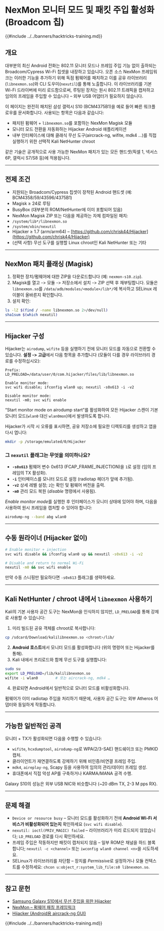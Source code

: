 # NexMon 모니터 모드 및 패킷 주입 활성화 (Broadcom 칩)

{{#include ../../banners/hacktricks-training.md}}

## 개요
대부분의 최신 Android 전화는 802.11 모니터 모드나 프레임 주입 기능 없이 출하되는 Broadcom/Cypress Wi-Fi 칩셋을 내장하고 있습니다. 오픈 소스 NexMon 프레임워크는 이러한 기능을 추가하기 위해 독점 펌웨어를 패치하고 이를 공유 라이브러리(`libnexmon.so`)와 CLI 도우미(`nexutil`)를 통해 노출합니다. 이 라이브러리를 기본 Wi-Fi 드라이버에 미리 로드함으로써, 루팅된 장치는 원시 802.11 트래픽을 캡처하고 임의의 프레임을 주입할 수 있습니다 – 외부 USB 어댑터가 필요하지 않습니다.

이 페이지는 완전히 패치된 삼성 갤럭시 S10 (BCM4375B1)을 예로 들어 빠른 워크플로우를 문서화합니다. 사용되는 항목은 다음과 같습니다:

* 패치된 펌웨어 + `libnexmon.so`를 포함하는 NexMon Magisk 모듈
* 모니터 모드 전환을 자동화하는 Hijacker Android 애플리케이션
* 내부 인터페이스에 대해 클래식 무선 도구(aircrack-ng, wifite, mdk4 …)를 직접 실행하기 위한 선택적 Kali NetHunter chroot

같은 기술은 공개적으로 사용 가능한 NexMon 패치가 있는 모든 핸드셋(픽셀 1, 넥서스 6P, 갤럭시 S7/S8 등)에 적용됩니다.

---

## 전제 조건
* 지원되는 Broadcom/Cypress 칩셋이 장착된 Android 핸드셋 (예: BCM4358/59/43596/4375B1)
* Magisk ≥ 24로 루팅
* BusyBox (대부분의 ROM/NetHunter에 이미 포함되어 있음)
* NexMon Magisk ZIP 또는 다음을 제공하는 자체 컴파일된 패치:
* `/system/lib*/libnexmon.so`
* `/system/xbin/nexutil`
* Hijacker ≥ 1.7 (arm/arm64) – [https://github.com/chrisk44/Hijacker](https://github.com/chrisk44/Hijacker)
* (선택 사항) 무선 도구를 실행할 Linux chroot인 Kali NetHunter 또는 기타

---

## NexMon 패치 플래싱 (Magisk)
1. 정확한 장치/펌웨어에 대한 ZIP을 다운로드합니다 (예: `nexmon-s10.zip`).
2. Magisk를 열고 -> 모듈 -> 저장소에서 설치 -> ZIP 선택 후 재부팅합니다.
모듈은 `libnexmon.so`를 `/data/adb/modules/<module>/lib*/`에 복사하고 SELinux 레이블이 올바른지 확인합니다.
3. 설치 확인:
```bash
ls -lZ $(find / -name libnexmon.so 2>/dev/null)
sha1sum $(which nexutil)
```

---

## Hijacker 구성
Hijacker는 `airodump`, `wifite` 등을 실행하기 전에 모니터 모드를 자동으로 전환할 수 있습니다. **설정 -> 고급**에서 다음 항목을 추가합니다 (모듈이 다를 경우 라이브러리 경로를 수정하십시오):
```
Prefix:
LD_PRELOAD=/data/user/0/com.hijacker/files/lib/libnexmon.so

Enable monitor mode:
svc wifi disable; ifconfig wlan0 up; nexutil -s0x613 -i -v2

Disable monitor mode:
nexutil -m0; svc wifi enable
```
“Start monitor mode on airodump start”를 활성화하여 모든 Hijacker 스캔이 기본 모니터 모드(`wlan0` 대신 `wlan0mon`)에서 발생하도록 합니다.

Hijacker가 시작 시 오류를 표시하면, 공유 저장소에 필요한 디렉토리를 생성하고 앱을 다시 엽니다:
```bash
mkdir -p /storage/emulated/0/Hijacker
```
### 그 `nexutil` 플래그는 무엇을 의미하나요?
* **`-s0x613`**   펌웨어 변수 0x613 (FCAP_FRAME_INJECTION)을 `1`로 설정 (임의 프레임의 TX 활성화).
* **`-i`**         인터페이스를 모니터 모드로 설정 (radiotap 헤더가 앞에 추가됨).
* **`-v2`**        상세 레벨 설정; `2`는 확인 및 펌웨어 버전을 출력.
* **`-m0`**        관리 모드 복원 (*disable* 명령에서 사용됨).

*Enable monitor mode*를 실행한 후 인터페이스가 모니터 상태에 있어야 하며, 다음을 사용하여 원시 프레임을 캡처할 수 있어야 합니다:
```bash
airodump-ng --band abg wlan0
```
---

## 수동 원라이너 (Hijacker 없이)
```bash
# Enable monitor + injection
svc wifi disable && ifconfig wlan0 up && nexutil -s0x613 -i -v2

# Disable and return to normal Wi-Fi
nexutil -m0 && svc wifi enable
```
만약 수동 스니핑만 필요하다면 `-s0x613` 플래그를 생략하세요.

---

## Kali NetHunter / chroot 내에서 `libnexmon` 사용하기
Kali의 기본 사용자 공간 도구는 NexMon을 인식하지 않지만, `LD_PRELOAD`를 통해 강제로 사용할 수 있습니다:

1. 미리 빌드된 공유 객체를 chroot로 복사합니다:
```bash
cp /sdcard/Download/kalilibnexmon.so <chroot>/lib/
```
2. **Android 호스트**에서 모니터 모드를 활성화합니다 (위의 명령어 또는 Hijacker를 통해).
3. Kali 내에서 프리로드와 함께 무선 도구를 실행합니다:
```bash
sudo su
export LD_PRELOAD=/lib/kalilibnexmon.so
wifite -i wlan0        # 또는 aircrack-ng, mdk4 …
```
4. 완료되면 Android에서 일반적으로 모니터 모드를 비활성화합니다.

펌웨어가 이미 radiotap 주입을 처리하기 때문에, 사용자 공간 도구는 외부 Atheros 어댑터와 동일하게 작동합니다.

---

## 가능한 일반적인 공격
모니터 + TX가 활성화되면 다음을 수행할 수 있습니다:
* `wifite`, `hcxdumptool`, `airodump-ng`로 WPA(2/3-SAE) 핸드쉐이크 또는 PMKID 캡처.
* 클라이언트가 재연결하도록 강제하기 위해 비인증/비연결 프레임 주입.
* `mdk4`, `aireplay-ng`, Scapy 등을 사용하여 임의의 관리/데이터 프레임 생성.
* 휴대폰에서 직접 악성 AP를 구축하거나 KARMA/MANA 공격 수행.

Galaxy S10의 성능은 외부 USB NIC와 비슷합니다 (~20 dBm TX, 2-3 M pps RX).

---

## 문제 해결
* `Device or resource busy` – 모니터 모드를 활성화하기 전에 **Android Wi-Fi 서비스가 비활성화되어 있는지** 확인하세요 (`svc wifi disable`).
* `nexutil: ioctl(PRIV_MAGIC) failed` – 라이브러리가 미리 로드되지 않았습니다; `LD_PRELOAD` 경로를 다시 확인하세요.
* 프레임 주입은 작동하지만 패킷이 캡처되지 않음 – 일부 ROM은 채널을 하드 블록합니다; `nexutil -c <channel>` 또는 `iwconfig wlan0 channel <n>`을 시도하세요.
* SELinux가 라이브러리를 차단함 – 장치를 *Permissive*로 설정하거나 모듈 컨텍스트를 수정하세요: `chcon u:object_r:system_lib_file:s0 libnexmon.so`.

---

## 참고 문헌
* [Samsung Galaxy S10에서 무선 주입을 위한 Hijacker](https://forums.kali.org/t/hijacker-on-the-samsung-galaxy-s10-with-wireless-injection/10305)
* [NexMon – 펌웨어 패칭 프레임워크](https://github.com/seemoo-lab/nexmon)
* [Hijacker (Android용 aircrack-ng GUI)](https://github.com/chrisk44/Hijacker)

{{#include ../../banners/hacktricks-training.md}}
